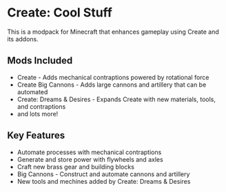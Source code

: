 # Create: Cool Stuff

This is a modpack for Minecraft that enhances gameplay using Create and its addons.

## Mods Included

- Create - Adds mechanical contraptions powered by rotational force
- Create Big Cannons - Adds large cannons and artillery that can be automated
- Create: Dreams & Desires - Expands Create with new materials, tools, and contraptions
- and lots more!
## Key Features

- Automate processes with mechanical contraptions
- Generate and store power with flywheels and axles  
- Craft new brass gear and building blocks
- Big Cannons - Construct and automate cannons and artillery 
- New tools and mechines added by Create: Dreams & Desires
